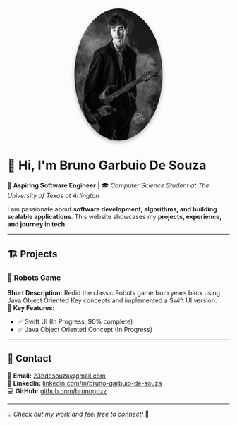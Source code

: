 <img src="IMG_0615.jpg" alt="Bruno Garbuio De Souza" width="200" 
     style="border-radius: 50%; display: block; margin: 0 auto; box-shadow: 0px 4px 10px rgba(0,0,0,0.3);">

# 👋 Hi, I'm Bruno Garbuio De Souza  

🚀 **Aspiring Software Engineer** | 🎓 *Computer Science Student at The University of Texas at Arlington*  

I am passionate about **software development, algorithms, and building scalable applications**. This website showcases my **projects, experience, and journey in tech**.  

---

## 🏗 Projects  

### 📌 [Robots Game]([https://github.com/yourusername/project1](https://github.com/BrunoGDZZ/brunogdzz/tree/main/PersonalProjects2025/RobotsGame))  
**Short Description:** Redid the classic Robots game from years back using Java Object Oriented Key concepts and implemented a Swift UI version.  
🔹 **Key Features:**  
- ✅ Swift UI (In Progress, 90% complete) 
- ✅ Java Object Oriented Concept (In Progress)    


---

## 📩 Contact  

📧 **Email:** [23bdesouza@gmail.com](mailto:23bdesouza@gmail.com)  
🔗 **LinkedIn:** [linkedin.com/in/bruno-garbuio-de-souza](https://www.linkedin.com/in/bruno-garbuio-de-souza/)  
💻 **GitHub:** [github.com/brunogdzz](https://github.com/brunogdzz)  

---

💡 *Check out my work and feel free to connect!* 🚀  
